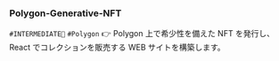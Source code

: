 ### Polygon-Generative-NFT

`#INTERMEDIATE🐥` `#Polygon` 👉 Polygon 上で希少性を備えた NFT を発行し、React でコレクションを販売する WEB サイトを構築します。
